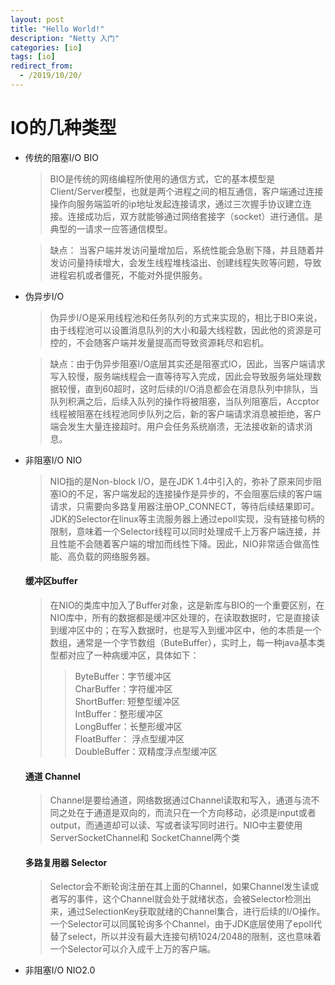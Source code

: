 ```yaml
---
layout: post
title: "Hello World!"
description: "Netty 入门"
categories: [io]
tags: [io]
redirect_from:
  - /2019/10/20/
---
```

# IO的几种类型
  * 传统的阻塞I/O BIO
    > BIO是传统的网络编程所使用的通信方式，它的基本模型是Client/Server模型，也就是两个进程之间的相互通信，客户端通过连接操作向服务端监听的ip地址发起连接请求，通过三次握手协议建立连接。连接成功后，双方就能够通过网络套接字（socket）进行通信。是典型的一请求一应答通信模型。
  
    > 缺点： 当客户端并发访问量增加后，系统性能会急剧下降，并且随着并发访问量持续增大，会发生线程堆栈溢出、创建线程失败等问题，导致进程宕机或者僵死，不能对外提供服务。
  * 伪异步I/O
    > 伪异步I/O是采用线程池和任务队列的方式来实现的，相比于BIO来说，由于线程池可以设置消息队列的大小和最大线程数，因此他的资源是可控的，不会随客户端并发量提高而导致资源耗尽和宕机。

    > 缺点：由于伪异步阻塞I/O底层其实还是阻塞式IO，因此，当客户端请求写入较慢，服务端线程会一直等待写入完成，因此会导致服务端处理数据较慢，直到60超时，这时后续的I/O消息都会在消息队列中排队，当队列积满之后，后续入队列的操作将被阻塞，当队列阻塞后，Accptor线程被阻塞在线程池同步队列之后，新的客户端请求消息被拒绝，客户端会发生大量连接超时。用户会任务系统崩溃，无法接收新的请求消息。
  * 非阻塞I/O NIO
    > NIO指的是Non-block I/O，是在JDK 1.4中引入的，弥补了原来同步阻塞IO的不足，客户端发起的连接操作是异步的，不会阻塞后续的客户端请求，只需要向多路复用器注册OP_CONNECT，等待后续结果即可。JDK的Selector在linux等主流服务器上通过epoll实现，没有链接句柄的限制，意味着一个Selector线程可以同时处理成千上万客户端连接，并且性能不会随着客户端的增加而线性下降。因此，NIO非常适合做高性能、高负载的网络服务器。
    
    #### 缓冲区buffer
    > 在NIO的类库中加入了Buffer对象，这是新库与BIO的一个重要区别，在NIO库中，所有的数据都是缓冲区处理的，在读取数据时，它是直接读到缓冲区中的；在写入数据时，也是写入到缓冲区中，他的本质是一个数组，通常是一个字节数组（ButeBuffer），实时上，每一种java基本类型都对应了一种病缓冲区，具体如下：
    >> ByteBuffer：字节缓冲区 \
    CharBuffer：字符缓冲区\
    ShortBuffer: 短整型缓冲区\
    IntBuffer：整形缓冲区\
    LongBuffer：长整形缓冲区\
    FloatBuffer： 浮点型缓冲区\
    DoubleBuffer：双精度浮点型缓冲区
    #### 通道 Channel
    > Channel是要给通道，网络数据通过Channel读取和写入，通道与流不同之处在于通道是双向的，而流只在一个方向移动，必须是input或者output，而通道却可以读、写或者读写同时进行。NIO中主要使用ServerSocketChannel和 SocketChannel两个类

    #### 多路复用器 Selector
    > Selector会不断轮询注册在其上面的Channel，如果Channel发生读或者写的事件，这个Channel就会处于就绪状态，会被Selector检测出来，通过SelectionKey获取就绪的Channel集合，进行后续的I/O操作。一个Selector可以同属轮询多个Channel，由于JDK底层使用了epoll代替了select，所以并没有最大连接句柄1024/2048的限制，这也意味着一个Selector可以介入成千上万的客户端。

     
  * 非阻塞I/O NIO2.0

